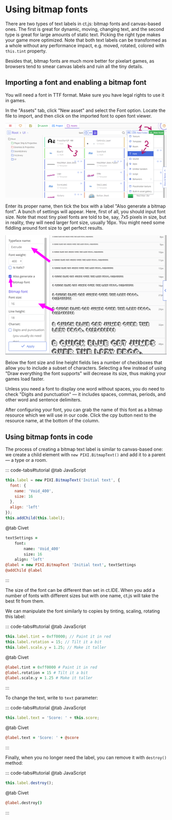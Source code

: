 # Using bitmap fonts

There are two types of text labels in ct.js: bitmap fonts and canvas-based ones. The first is great for dynamic, moving, changing text, and the second type is great for large amounts of static text. Picking the right type makes your game more optimized. Note that both text labels can be transformed as a whole without any performance impact, e.g. moved, rotated, colored with `this.tint` property.

Besides that, bitmap fonts are much more better for pixelart games, as browsers tend to smear canvas labels and ruin all the tiny details.

## Importing a font and enabling a bitmap font

You will need a font in TTF format. Make sure you have legal rights to use it in games.

In the "Assets" tab, click "New asset" and select the Font option. Locate the file to import, and then click on the imported font to open font viewer.

![](./images/bitmapFonts_01.png)

Enter its proper name, then tick the box with a label "Also generate a bitmap font". A bunch of settings will appear. Here, first of all, you should input font size. Note that most tiny pixel fonts are told to be, say, 7x5 pixels in size, but in reality, they will need larger font size, usually 16px. You might need some fiddling around font size to get perfect results.

![](./images/bitmapFonts_02.png)

Below the font size and line height fields lies a number of checkboxes that allow you to include a subset of characters. Selecting a few instead of using "Draw everything the font supports" will decrease its size, thus making your games load faster.

Unless you need a font to display one word without spaces, you do need to check "Digits and punctuation" — it includes spaces, commas, periods, and other word and sentence delimiters.

After configuring your font, you can grab the name of this font as a bitmap resource which we will use in our code. Click the cpy button next to the resource name, at the bottom of the column.

## Using bitmap fonts in code

The process of creating a bitmap text label is similar to canvas-based one: we create a child element with `new PIXI.BitmapText()` and add it to a parent — a type or a room.

::: code-tabs#tutorial
@tab JavaScript
```js
this.label = new PIXI.BitmapText('Initial text', {
  font: {
    name: 'Void_400',
    size: 16
  },
  align: 'left'
});
this.addChild(this.label);
```
@tab Civet
```coffee
textSettings =
    font:
        name: 'Void_400'
        size: 16
    align: 'left'
@label = new PIXI.BitmapText 'Initial text', textSettings
@addChild @label
```
:::

The size of the font can be different than set in ct.IDE. When you add a number of fonts with different sizes but with one name, ct.js will take the best fit from them.

We can manipulate the font similarly to copies by tinting, scaling, rotating this label:

::: code-tabs#tutorial
@tab JavaScript
```js
this.label.tint = 0xff0000; // Paint it in red
this.label.rotation = 15; // Tilt it a bit
this.label.scale.y = 1.25; // Make it taller
```
@tab Civet
```coffee
@label.tint = 0xff0000 # Paint it in red
@label.rotation = 15 # Tilt it a bit
@label.scale.y = 1.25 # Make it taller
```
:::

To change the text, write to `text` parameter:

::: code-tabs#tutorial
@tab JavaScript
```js
this.label.text = 'Score: ' + this.score;
```
@tab Civet
```coffee
@label.text = 'Score: ' + @score
```
:::

Finally, when you no longer need the label, you can remove it with `destroy()` method:

::: code-tabs#tutorial
@tab JavaScript
```js
this.label.destroy();
```
@tab Civet
```coffee
@label.destroy()
```
:::
